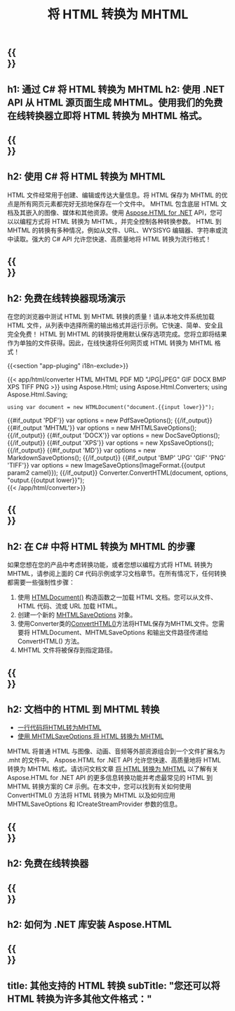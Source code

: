 ﻿---
translation: true
template: /templates/_template-conversion-child.md
title: 将 HTML 转换为 MHTML
description: 在 C# 中将 HTML 转换为 MHTML。在 ASP.NET 或任何 .NET 应用程序中轻松使用转换器 API。免费试用在线 HTML 到 MHTML 转换器！
url: /net/conversion/html-to-mhtml/
family: html
platformtag: net
feature: conversion
informat: HTML
outformat: MHTML
otherformats: DOCX PDF XPS GIF JPEG PNG TIFF BMP XHTML MD
---

{{<section banner>}}
---
h1: 通过 C# 将 HTML 转换为 MHTML
h2: 使用 .NET API 从 HTML 源页面生成 MHTML。使用我们的免费在线转换器立即将 HTML 转换为 MHTML 格式。
---

{{<section overview>}}
---
h2: 使用 C# 将 HTML 转换为 MHTML
---

HTML 文件经常用于创建、编辑或传达大量信息。将 HTML 保存为 MHTML 的优点是所有网页元素都完好无损地保存在一个文件中。 MHTML 包含底层 HTML 文档及其嵌入的图像、媒体和其他资源。使用 [Aspose.HTML for .NET](https://products.aspose.com/html/net/) API，您可以以编程方式将 HTML 转换为 MHTML，并完全控制各种转换参数。 HTML 到 MHTML 的转换有多种情况，例如从文件、URL、WYSISYG 编辑器、字符串或流中读取。强大的 C# API 允许您快速、高质量地将 HTML 转换为流行格式！

{{<section demos>}}
---
h2: 免费在线转换器现场演示
---

在您的浏览器中测试 HTML 到 MHTML 转换的质量！请从本地文件系统加载 HTML 文件，从列表中选择所需的输出格式并运行示例。它快速、简单、安全且完全免费！ HTML 到 MHTML 的转换将使用默认保存选项完成。您将立即将结果作为单独的文件获得。因此，在线快速将任何网页或 HTML 转换为 MHTML 格式！

{{<section "app-pluging" i18n-exclude>}}

{{< app/html/converter HTML MHTML PDF MD "JPG|JPEG" GIF DOCX BMP XPS TIFF PNG >}}
using Aspose.Html;
using Aspose.Html.Converters;
using Aspose.Html.Saving;

    using var document = new HTMLDocument("document.{{input lower}}");
{{#if_output 'PDF'}}
    var options = new PdfSaveOptions();
{{/if_output}}
{{#if_output 'MHTML'}}
    var options = new MHTMLSaveOptions();
{{/if_output}}
{{#if_output 'DOCX'}}
    var options = new DocSaveOptions();
{{/if_output}}
{{#if_output 'XPS'}}
    var options = new XpsSaveOptions();
{{/if_output}}
{{#if_output 'MD'}}
    var options = new MarkdownSaveOptions();
{{/if_output}}
{{#if_output 'BMP' 'JPG' 'GIF' 'PNG' 'TIFF'}}
    var options = new ImageSaveOptions(ImageFormat.{{output param2 camel}});
{{/if_output}}
    Converter.ConvertHTML(document, options, "output.{{output lower}}");   
{{< /app/html/converter>}} 


{{<section steps>}}
---
h2: 在 C# 中将 HTML 转换为 MHTML 的步骤
---

如果您想在您的产品中考虑转换功能，或者您想以编程方式将 HTML 转换为 MHTML，请参阅上面的 C# 代码示例或学习文档章节。在所有情况下，任何转换都需要一些强制性步骤：
1. 使用 [HTMLDocument()](https://reference.aspose.com/html/net/aspose.html/htmldocument) 构造函数之一加载 HTML 文档。您可以从文件、HTML 代码、流或 URL 加载 HTML。
1. 创建一个新的 [MHTMLSaveOptions](https://reference.aspose.com/html/net/aspose.html.saving/mhtmlsaveoptions) 对象。
1. 使用Converter类的[ConvertHTML()](https://reference.aspose.com/html/net/aspose.html.converters/converter/converthtml/)方法将HTML保存为MHTML文件。您需要将 HTMLDocument、MHTMLSaveOptions 和输出文件路径传递给 ConvertHTML() 方法。
1. MHTML 文件将被保存到指定路径。




{{<section documentation>}}
---
h2: 文档中的 HTML 到 MHTML 转换
---

  - <a href="https://docs.aspose.com/html/net/converting-between-formats/html-to-mhtml/#html-to-mhtml-by-a-single-line-of-code " target="_blank">一行代码将HTML转为MHTML</a>
  - <a href="https://docs.aspose.com/html/net/converting-between-formats/html-to-mhtml/#convert-html-to-mhtml-in-c-using-mhtmlsaveoptions" target="_blank">使用 MHTMLSaveOptions 将 HTML 转换为 MHTML</a>

MHTML 将普通 HTML 与图像、动画、音频等外部资源组合到一个文件扩展名为 .mht 的文件中。 Aspose.HTML for .NET API 允许您快速、高质量地将 HTML 转换为 MHTML 格式。请访问文档文章 [将 HTML 转换为 MHTML](https://docs.aspose.com/html/net/converting-between-formats/html-to-mhtml/) 以了解有关 Aspose.HTML for .NET API 的更多信息转换功能并考虑最常见的 HTML 到 MHTML 转换方案的 C# 示例。在本文中，您可以找到有关如何使用 ConvertHTML() 方法将 HTML 转换为 MHTML 以及如何应用 MHTMLSaveOptions 和 ICreateStreamProvider 参数的信息。

{{<section online-converters>}}
---
h2: 免费在线转换器
---

{{<section get-started>}}
---
h2: 如何为 .NET 库安装 Aspose.HTML
---

{{<section other-conversions>}}
---
title: 其他支持的 HTML 转换
subTitle: "您还可以将 HTML 转换为许多其他文件格式："
---